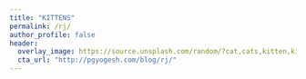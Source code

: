 ```yaml
---
title: "KITTENS"
permalink: /rj/
author_profile: false
header:
  overlay_image: https://source.unsplash.com/random/?cat,cats,kitten,kittens
  cta_url: "http://pgyogesh.com/blog/rj/"
---
```

